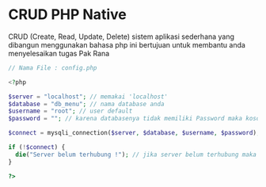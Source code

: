 # CRUD PHP Native
CRUD (Create, Read, Update, Delete) sistem aplikasi sederhana yang dibangun menggunakan bahasa php ini bertujuan untuk membantu anda menyelesaikan tugas Pak Rana

```php
// Nama File : config.php

<?php

$server = "localhost"; // memakai 'localhost'
$database = "db_menu"; // nama database anda
$username = "root"; // user default
$password = ""; // karena databasenya tidak memiliki Password maka kosongi saja

$connect = mysqli_connection($server, $database, $username, $password);

if (!$connect) {
  die("Server belum terhubung !"); // jika server belum terhubung maka akan menampilkan notif
}

?>
```
